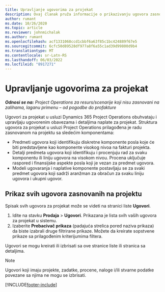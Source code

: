 ```yaml
---
title: Upravljanje ugovorima za projekat
description: Ovaj članak pruža informacije o prikazivanju ugovora zasnovanih na projektu.
author: rumant
ms.date: 10/26/2020
ms.topic: article
ms.reviewer: johnmichalak
ms.author: rumant
ms.openlocfilehash: acf1331068ccd1cbbf6a63f85c1bc424889f67e5
ms.sourcegitcommit: 6cfc50d89528df977a8f6a55c1ad39d99800d9b4
ms.translationtype: MT
ms.contentlocale: sr-Latn-RS
ms.lasthandoff: 06/03/2022
ms.locfileid: "8917271"
---
```

# <a name="manage-project-contracts"></a>Upravljanje ugovorima za projekat

_**Odnosi se na:** Project Operations za resurs/scenarije koji nisu zasnovani na zalihama, laganu primenu – od pogodbe do profakture_

Ugovori za projekat u usluzi Dynamics 365 Project Operations obuhvataju i upravljaju ugovorenim obavezama i detaljima naplate za projekat. Struktura ugovora za projekat u usluzi Project Operations prilagođena je radu zasnovanom na projektu sa sledećim komponentama:

- Predmeti ugovora koji identifikuju diskretne komponente posla koje će biti predstavljene kao komponente visokog nivoa na fakturi projekta.
- Detalji predmeta ugovora koji identifikuju i procenjuju rad za svaku komponentu ili liniju ugovora na visokom nivou. Procena uključuje raspored i finansijske aspekte posla koji je vezan za predmet ugovora.
- Modeli ugovaranja i naplative komponente postavljaju se za svaki predmet ugovora koji sadrži aranžman za obračun za svaku liniju ugovora i ukupni ugovor.

## <a name="view-all-project-based-contracts"></a>Prikaz svih ugovora zasnovanih na projektu

Spisak svih ugovora za projekat može se videti na stranici liste **Ugovori**. 

1. Idite na stavku **Prodaja** > **Ugovori**. Prikazana je lista svih vaših ugovora za projekat u sistemu. 
2. Izaberite **Prebacivač prikaza** (padajuća strelica pored naziva prikaza) da biste izabrali druge filtrirane prikaze. Možete da kreirate sopstvene prikaze sa prilagođenim kriterijumima filtera.

Ugovori se mogu kreirati ili izbrisati sa ove stranice liste ili stranica sa detaljima.

> [!NOTE]
> Ugovori koji imaju projekte, zadatke, procene, naloge i/ili stvarne podatke povezane sa njima ne mogu se izbrisati. 


[!INCLUDE[footer-include](../../includes/footer-banner.md)]
